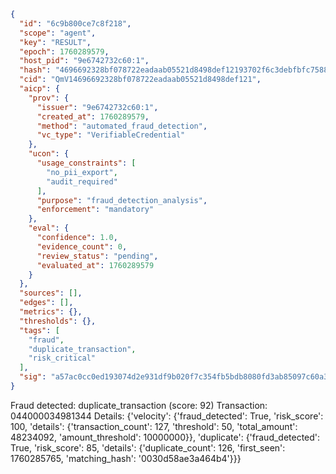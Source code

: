 ```json
{
  "id": "6c9b800ce7c8f218",
  "scope": "agent",
  "key": "RESULT",
  "epoch": 1760289579,
  "host_pid": "9e6742732c60:1",
  "hash": "4696692328bf078722eadaab05521d8498def12193702f6c3debfbfc7588be97",
  "cid": "QmV14696692328bf078722eadaab05521d8498def121",
  "aicp": {
    "prov": {
      "issuer": "9e6742732c60:1",
      "created_at": 1760289579,
      "method": "automated_fraud_detection",
      "vc_type": "VerifiableCredential"
    },
    "ucon": {
      "usage_constraints": [
        "no_pii_export",
        "audit_required"
      ],
      "purpose": "fraud_detection_analysis",
      "enforcement": "mandatory"
    },
    "eval": {
      "confidence": 1.0,
      "evidence_count": 0,
      "review_status": "pending",
      "evaluated_at": 1760289579
    }
  },
  "sources": [],
  "edges": [],
  "metrics": {},
  "thresholds": {},
  "tags": [
    "fraud",
    "duplicate_transaction",
    "risk_critical"
  ],
  "sig": "a57ac0cc0ed193074d2e931df9b020f7c354fb5bdb8080fd3ab85097c60a3cbd"
}
```

Fraud detected: duplicate_transaction (score: 92)
Transaction: 044000034981344
Details: {'velocity': {'fraud_detected': True, 'risk_score': 100, 'details': {'transaction_count': 127, 'threshold': 50, 'total_amount': 48234092, 'amount_threshold': 10000000}}, 'duplicate': {'fraud_detected': True, 'risk_score': 85, 'details': {'duplicate_count': 126, 'first_seen': 1760285765, 'matching_hash': '0030d58ae3a464b4'}}}